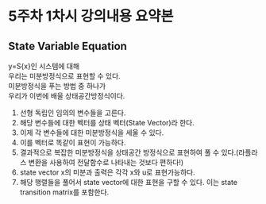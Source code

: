 # 5주차 1차시 강의내용 요약본
## State Variable Equation
y=S{x}인 시스템에 대해\
우리는 미분방정식으로 표현할 수 있다.\
미분방정식을 푸는 방법 중 하나가\
우리가 이번에 배울 상태공간방정식이다.
1. 선형 독립인 임의의 변수들을 고른다.
2. 해당 변수들에 대한 벡터를 상태 벡터(State Vector)라 한다.
3. 이제 각 변수들에 대한 미분방정식을 세울 수 있다.
4. 이를 벡터로 똑같이 표현이 가능하다.
5. 결과적으로 복잡한 미분방정식을 상태공간 방정식으로 표현하여 풀 수 있다.(라플라스 변환을 사용하여 전달함수로 나타내는 것보다 편하다!)
6. state vector x의 미분과 출력은 각각 x와 u로 표현가능하다.
7. 해당 행렬들을 풀어서 state vector에 대한 표현을 구할 수 있다. 이는 state transition matrix를 포함한다.